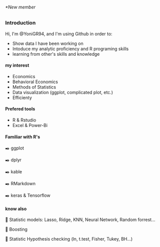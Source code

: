 ###### *New member

### Introduction

Hi,
I'm @YoniGR94, and I'm using Github in order to:

- Show data I have been working on
- Intoduce my analytic proficiency and R programing skills
- learning from other's skills and knowledge

#### **my interest**
- Economics
- Behavioral Economics
- Methods of Statistics
- Data visualization (ggplot, complicated plot, etc.)
- Efficienty

#### Prefered tools
- R  &  Rstudio
- Excel & Power-Bi

#### Familiar with R's

:black_nib: ggplot

:black_nib: dplyr

:black_nib: kable

:black_nib: RMarkdown

:black_nib: keras & Tensorflow

#### know also

:green_book: Statistic models: Lasso, Ridge, KNN, Neural Network, Random forrest...

:green_book: Boosting

:green_book: Statistic Hypothesis  checking (ln, t.test, Fisher, Tukey, BH...)
